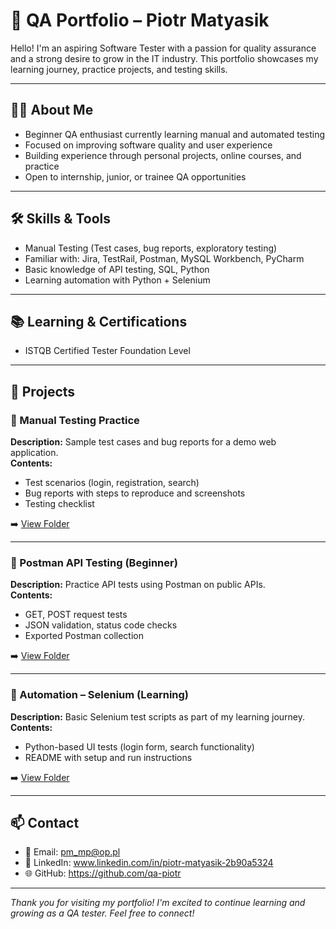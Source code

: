 
# 🧪 QA Portfolio – Piotr Matyasik

Hello! I'm an aspiring Software Tester with a passion for quality assurance and a strong desire to grow in the IT industry. This portfolio showcases my learning journey, practice projects, and testing skills.

---

## 👨‍💻 About Me

- Beginner QA enthusiast currently learning manual and automated testing  
- Focused on improving software quality and user experience  
- Building experience through personal projects, online courses, and practice  
- Open to internship, junior, or trainee QA opportunities  

---

## 🛠️ Skills & Tools

- Manual Testing (Test cases, bug reports, exploratory testing)  
- Familiar with: Jira, TestRail, Postman, MySQL Workbench, PyCharm 
- Basic knowledge of API testing, SQL, Python
- Learning automation with Python + Selenium  

---

## 📚 Learning & Certifications

- ISTQB Certified Tester Foundation Level
 

---

## 📁 Projects

### 🔹 Manual Testing Practice  
**Description:** Sample test cases and bug reports for a demo web application.  
**Contents:**  
- Test scenarios (login, registration, search)  
- Bug reports with steps to reproduce and screenshots  
- Testing checklist  

➡️ [View Folder](manual-testing/)  

---

### 🔹 Postman API Testing (Beginner)  
**Description:** Practice API tests using Postman on public APIs.  
**Contents:**  
- GET, POST request tests  
- JSON validation, status code checks  
- Exported Postman collection  

➡️ [View Folder](api-testing/)  

---

### 🔹 Automation – Selenium (Learning)  
**Description:** Basic Selenium test scripts as part of my learning journey.  
**Contents:**  
- Python-based UI tests (login form, search functionality)  
- README with setup and run instructions  

➡️ [View Folder](selenium-tests/)  

---

## 📫 Contact

- 📧 Email: pm_mp@op.pl
- 💼 LinkedIn: www.linkedin.com/in/piotr-matyasik-2b90a5324
- 🌐 GitHub: https://github.com/qa-piotr  

---

_Thank you for visiting my portfolio! I'm excited to continue learning and growing as a QA tester. Feel free to connect!_
